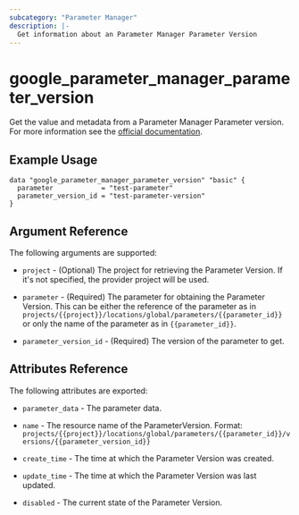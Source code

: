```yaml
---
subcategory: "Parameter Manager"
description: |-
  Get information about an Parameter Manager Parameter Version
---
```


# google_parameter_manager_parameter_version

Get the value and metadata from a Parameter Manager Parameter version. For more information see the [official documentation](https://cloud.google.com/secret-manager/parameter-manager/docs/reference/rest/v1/projects.locations.parameters.versions).

## Example Usage

```hcl
data "google_parameter_manager_parameter_version" "basic" {
  parameter            = "test-parameter"
  parameter_version_id = "test-parameter-version"
}
```

## Argument Reference

The following arguments are supported:

* `project` - (Optional) The project for retrieving the Parameter Version. If it's not specified, 
    the provider project will be used.

* `parameter` - (Required) The parameter for obtaining the Parameter Version.
    This can be either the reference of the parameter as in `projects/{{project}}/locations/global/parameters/{{parameter_id}}` or only the name of the parameter as in `{{parameter_id}}`.

* `parameter_version_id` - (Required) The version of the parameter to get.

## Attributes Reference

The following attributes are exported:

* `parameter_data` - The parameter data.

* `name` - The resource name of the ParameterVersion. Format:
  `projects/{{project}}/locations/global/parameters/{{parameter_id}}/versions/{{parameter_version_id}}`

* `create_time` - The time at which the Parameter Version was created.

* `update_time` - The time at which the Parameter Version was last updated.

* `disabled` -  The current state of the Parameter Version. 
